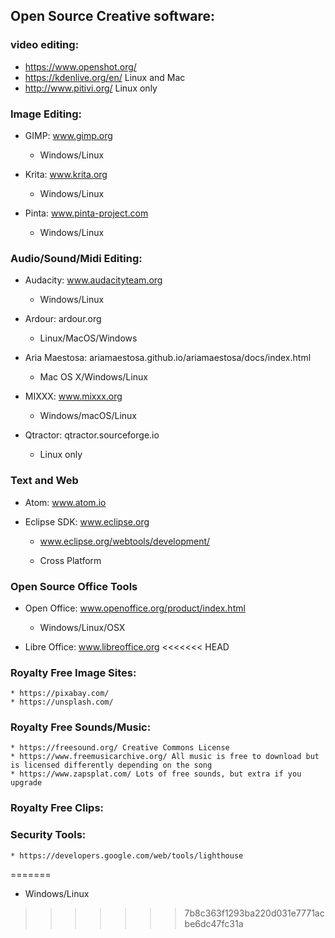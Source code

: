 ## Open Source Creative software:

### video editing:

* https://www.openshot.org/
* https://kdenlive.org/en/ Linux and Mac
* http://www.pitivi.org/ Linux only


### Image Editing:

* GIMP: www.gimp.org
  * Windows/Linux

* Krita: www.krita.org
  * Windows/Linux

* Pinta: www.pinta-project.com
  * Windows/Linux

### Audio/Sound/Midi Editing:

* Audacity: www.audacityteam.org
  * Windows/Linux

* Ardour: ardour.org
  * Linux/MacOS/Windows

* Aria Maestosa: ariamaestosa.github.io/ariamaestosa/docs/index.html
  * Mac OS X/Windows/Linux

* MIXXX: www.mixxx.org
  * Windows/macOS/Linux

* Qtractor: qtractor.sourceforge.io
  * Linux only

### Text and Web
* Atom: www.atom.io
* Eclipse SDK: www.eclipse.org

	* www.eclipse.org/webtools/development/

  * Cross Platform


### Open Source Office Tools

* Open Office: www.openoffice.org/product/index.html
  * Windows/Linux/OSX

* Libre Office: www.libreoffice.org
<<<<<<< HEAD


### Royalty Free Image Sites:
	* https://pixabay.com/
	* https://unsplash.com/
### Royalty Free Sounds/Music:
	* https://freesound.org/ Creative Commons License
	* https://www.freemusicarchive.org/ All music is free to download but is licensed differently depending on the song
	* https://www.zapsplat.com/ Lots of free sounds, but extra if you upgrade
### Royalty Free Clips:

### Security Tools:
	* https://developers.google.com/web/tools/lighthouse
=======
  * Windows/Linux
>>>>>>> 7b8c363f1293ba220d031e7771acbe6dc47fc31a
